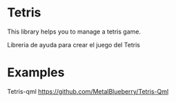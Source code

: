# Tetris
This library helps you to manage a tetris game.

Libreria de ayuda para crear el juego del Tetris

# Examples
Tetris-qml https://github.com/MetalBlueberry/Tetris-Qml

